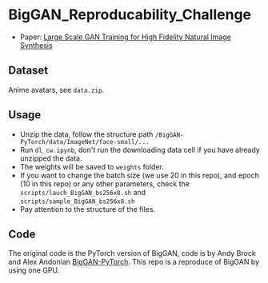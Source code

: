 # BigGAN_Reproducability_Challenge

- Paper: [Large Scale GAN Training for High Fidelity Natural Image Synthesis](https://openreview.net/forum?id=B1xsqj09Fm)



## Dataset

Anime avatars, see `data.zip`.

## Usage

- Unzip the data, follow the structure path `/BigGAN-PyTorch/data/ImageNet/face-small/...`
- Run `dl_cw.ipynb`, don't run the downloading data cell if you have already unzipped the data.
- The weights will be saved to `weights` folder.
- If you want to change the batch size (we use 20 in this repo), and epoch (10 in this repo) or any other parameters, check the `scripts/lauch_BigGAN_bs256x8.sh` and `scripts/sample_BigGAN_bs256x8.sh`
- Pay attention to the structure of the files.

## Code

The original code is the PyTorch version of BigGAN, code is by Andy Brock and Alex Andonian [BigGAN-PyTorch](https://github.com/ajbrock/BigGAN-PyTorch). This repo is a reproduce of BigGAN by using one GPU.
